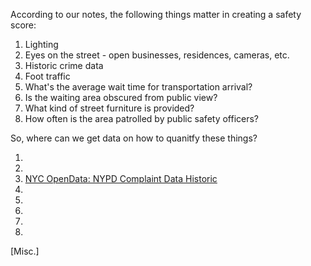 According to our notes, the following things matter in creating a safety score:

1. Lighting
2. Eyes on the street - open businesses, residences, cameras, etc.
3. Historic crime data
4. Foot traffic
5. What's the average wait time for transportation arrival?
6. Is the waiting area obscured from public view?
7. What kind of street furniture is provided?
8. How often is the area patrolled by public safety officers?

So, where can we get data on how to quanitfy these things?

1. 
2. 
3.  [NYC OpenData: NYPD Complaint Data Historic](https://data.cityofnewyork.us/Public-Safety/NYPD-Complaint-Data-Historic/qgea-i56i)
4. 
5. 
6. 
7. 
8. 
[Misc.] 

